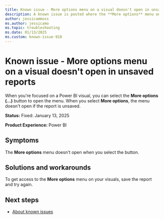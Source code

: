```yaml
---
title: Known issue - More options menu on a visual doesn't open in unsaved reports
description: A known issue is posted where the **More options** menu on a visual doesn't open in unsaved reports.
author: jessicammoss
ms.author: jessicamo
ms.topic: troubleshooting  
ms.date: 01/13/2025
ms.custom: known-issue-918
---
```


# Known issue - More options menu on a visual doesn't open in unsaved reports

When you're focused on a Power BI visual, you can select the **More options (...)** button to open the menu. When you select **More options**, the menu doesn't open if the report is unsaved.

**Status:** Fixed: January 13, 2025

**Product Experience:** Power BI

## Symptoms

The **More options** menu doesn't open when you select the button.

## Solutions and workarounds

To get access to the **More options** menu on your visuals, save the report and try again.

## Next steps

- [About known issues](https://support.fabric.microsoft.com/known-issues)
